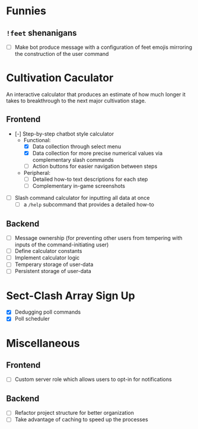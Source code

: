 # Funnies

## `!feet` shenanigans
- [ ] Make bot produce message with a configuration of feet emojis mirroring the construction of the user command

# Cultivation Caculator
An interactive calculator that produces an estimate of how much longer it takes to breakthrough to the next major cultivation stage.

## Frontend
- [-] Step-by-step chatbot style calculator
    - Functional:
        - [x] Data collection through select menu
        - [x] Data collection for more precise numerical values via complementary slash commands
        - [ ] Action buttons for easier navigation between steps
    - Peripheral:
        - [ ] Detailed how-to text descriptions for each step
        - [ ] Complementary in-game screenshots
- [ ] Slash command calculator for inputting all data at once
    - [ ] a `/help` subcommand that provides a detailed how-to

## Backend
- [ ] Message ownership (for preventing other users from tempering with inputs of the command-initiating user)
- [ ] Define calculator constants
- [ ] Implement calculator logic
- [ ] Temperary storage of user-data
- [ ] Persistent storage of user-data

# Sect-Clash Array Sign Up
- [x] Dedugging poll commands
- [x] Poll scheduler

# Miscellaneous

## Frontend
- [ ] Custom server role which allows users to opt-in for notifications

## Backend
- [ ] Refactor project structure for better organization
- [ ] Take advantage of caching to speed up the processes
